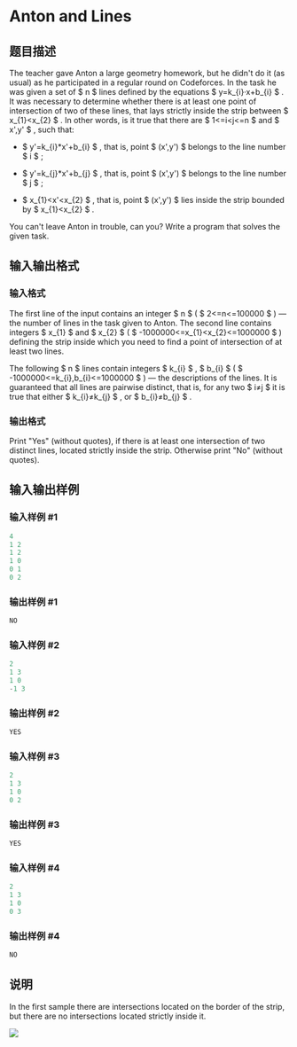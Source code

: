 # Anton and Lines

## 题目描述

The teacher gave Anton a large geometry homework, but he didn't do it (as usual) as he participated in a regular round on Codeforces. In the task he was given a set of $ n $ lines defined by the equations $ y=k_{i}·x+b_{i} $ . It was necessary to determine whether there is at least one point of intersection of two of these lines, that lays strictly inside the strip between $ x_{1}&lt;x_{2} $ . In other words, is it true that there are $ 1<=i&lt;j<=n $ and $ x',y' $ , such that:

- $ y'=k_{i}*x'+b_{i} $ , that is, point $ (x',y') $ belongs to the line number $ i $ ;

- $ y'=k_{j}*x'+b_{j} $ , that is, point $ (x',y') $ belongs to the line number $ j $ ;

- $ x_{1}&lt;x'&lt;x_{2} $ , that is, point $ (x',y') $ lies inside the strip bounded by $ x_{1}&lt;x_{2} $ .

You can't leave Anton in trouble, can you? Write a program that solves the given task.

## 输入输出格式

### 输入格式

The first line of the input contains an integer $ n $ ( $ 2<=n<=100000 $ ) — the number of lines in the task given to Anton. The second line contains integers $ x_{1} $ and $ x_{2} $ ( $ -1000000<=x_{1}&lt;x_{2}<=1000000 $ ) defining the strip inside which you need to find a point of intersection of at least two lines.

The following $ n $ lines contain integers $ k_{i} $ , $ b_{i} $ ( $ -1000000<=k_{i},b_{i}<=1000000 $ ) — the descriptions of the lines. It is guaranteed that all lines are pairwise distinct, that is, for any two $ i≠j $ it is true that either $ k_{i}≠k_{j} $ , or $ b_{i}≠b_{j} $ .

### 输出格式

Print "Yes" (without quotes), if there is at least one intersection of two distinct lines, located strictly inside the strip. Otherwise print "No" (without quotes).

## 输入输出样例

### 输入样例 #1

```cpp
4
1 2
1 2
1 0
0 1
0 2

```
### 输出样例 #1

```cpp
NO
```


### 输入样例 #2

```cpp
2
1 3
1 0
-1 3

```
### 输出样例 #2

```cpp
YES
```


### 输入样例 #3

```cpp
2
1 3
1 0
0 2

```
### 输出样例 #3

```cpp
YES
```


### 输入样例 #4

```cpp
2
1 3
1 0
0 3

```
### 输出样例 #4

```cpp
NO
```


## 说明

In the first sample there are intersections located on the border of the strip, but there are no intersections located strictly inside it.

![](https://cdn.luogu.com.cn/upload/vjudge_pic/CF593B/e1a49e4b0c04e7481c4ca085ab81f29a92c6744a.png)

